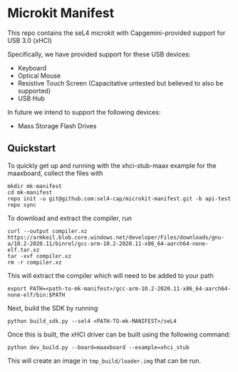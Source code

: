 # Microkit Manifest

This repo contains the seL4 microkit with Capgemini-provided support for USB 3.0 (xHCI)

Specifically, we have provided support for these USB devices:
* Keyboard
* Optical Mouse
* Resistive Touch Screen (Capacitative untested but believed to also be supported)
* USB Hub

In future we intend to support the following devices:
* Mass Storage Flash Drives

## Quickstart
To quickly get up and running with the xhci-stub-maax example for the
maaxboard, collect the files with

```
mkdir mk-manifest
cd mk-manifest
repo init -u git@github.com:sel4-cap/microkit-manifest.git -b api-test
repo sync
```

To download and extract the compiler, run
```
curl --output compiler.xz https://armkeil.blob.core.windows.net/developer/Files/downloads/gnu-a/10.2-2020.11/binrel/gcc-arm-10.2-2020.11-x86_64-aarch64-none-elf.tar.xz
tar -xvf compiler.xz
rm -r compiler.xz
```

This will extract the compiler which will need to be added to your path
```
export PATH=<path-to-mk-manifest>/gcc-arm-10.2-2020.11-x86_64-aarch64-none-elf/bin:$PATH
```

Next, build the SDK by running 
```
python build_sdk.py --sel4 <PATH-TO-mk-MANIFEST>/seL4
```

Once this is built, the xHCI driver can be built using the following command:
```
python dev_build.py --board=maaxboard --example=xhci_stub
```

This will create an image in `tmp_build/loader.img` that can be run.
